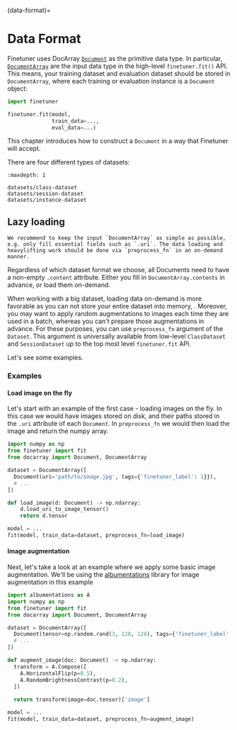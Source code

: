 (data-format)=
# Data Format

Finetuner uses DocArray [`Document`](https://docarray.jina.ai/fundamentals/document/) as the primitive data type.
In particular, [`DocumentArray`](https://docarray.jina.ai/fundamentals/documentarray/) are the input data type in the high-level `finetuner.fit()` API. This means, your training dataset and evaluation dataset should be stored in `DocumentArray`,
where each training or evaluation instance is a `Document` object:

```python
import finetuner

finetuner.fit(model,
              train_data=...,
              eval_data=...)
```

This chapter introduces how to construct a `Document` in a way that Finetuner will accept.

There are four different types of datasets:

```{toctree}
:maxdepth: 1

datasets/class-dataset
datasets/session-dataset
datasets/instance-dataset
```

## Lazy loading

```{tip}
We recommend to keep the input `DocumentArray` as simple as possible, e.g. only fill essential fields such as `.uri`. The data loading and heavylifting work should be done via `preprocess_fn` in an on-demand manner.
```

Regardless of which dataset format we choose, all Documents need to have a non-empty `.content` attribute. Either you fill in `DocumentArray.contents` in advance, or load them on-demand. 


When working with a big dataset, loading data on-demand is more favorable as  you can not store your entire dataset into memory, . Moreover, you may want to apply random augmentations to images
each time they are used in a batch, whereas you can't prepare those augmentations in advance. For these purposes, you can use `preprocess_fn` argument of the `Dataset`. This argument is universally available from low-level `ClassDataset` and `SessionDataset` up to the top most level `finetuner.fit` API.

Let's see some examples.

### Examples

#### Load image on the fly

Let's start with an example of the first case - loading images on the fly. In this case
we would have images stored on disk, and their paths stored in the `.uri` attribute of
each `Document`. In `preprocess_fn` we would then load the image and return the numpy
array.

```python
import numpy as np
from finetuner import fit
from docarray import Document, DocumentArray

dataset = DocumentArray([
  Document(uri='path/to/image.jpg', tags={'finetuner_label': 1}}),
  # ...
])

def load_image(d: Document) -> np.ndarray:
    d.load_uri_to_image_tensor()
    return d.tensor

model = ...
fit(model, train_data=dataset, preprocess_fn=load_image)
```

#### Image augmentation

Next, let's take a look at an example where we apply some basic image augmentation. We'll be using the [albumentations](https://albumentations.ai/) library for image augmentation in this example

```python
import albumentations as A
import numpy as np
from finetuner import fit
from docarray import Document, DocumentArray

dataset = DocumentArray([
  Document(tensor=np.random.rand(3, 128, 128), tags={'finetuner_label': 1}}),
  # ...
])

def augment_image(doc: Document) -> np.ndarray:
  transform = A.Compose([
    A.HorizontalFlip(p=0.5),
    A.RandomBrightnessContrast(p=0.2),
  ])
  
  return transform(image=doc.tensor)['image']

model = ...
fit(model, train_data=dataset, preprocess_fn=augment_image)
```


